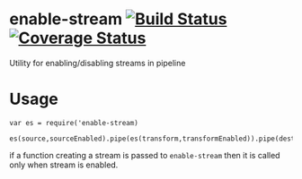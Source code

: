 # enable-stream [![Build Status](https://travis-ci.org/AGrzes/enable-stream.svg?branch=master)](https://travis-ci.org/AGrzes/enable-stream) [![Coverage Status](https://coveralls.io/repos/github/AGrzes/enable-stream/badge.svg?branch=master)](https://coveralls.io/github/AGrzes/enable-stream?branch=master)
Utility for enabling/disabling streams in pipeline

# Usage
```
var es = require('enable-stream)

es(source,sourceEnabled).pipe(es(transform,transformEnabled)).pipe(destination)
```

if a function creating a stream is passed to `enable-stream` then it is called only when stream is enabled. 
